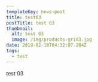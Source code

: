 ```yaml
---
templateKey: news-post
title: test03
postTitle: test 03
thumbnail:
  alt: test 03
  image: /img/products-grid3.jpg
date: 2019-02-18T04:32:07.284Z
tags:
  - test
---
```

test 03
